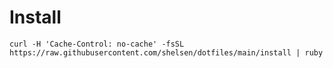 # Install

`curl -H 'Cache-Control: no-cache' -fsSL https://raw.githubusercontent.com/shelsen/dotfiles/main/install | ruby`

